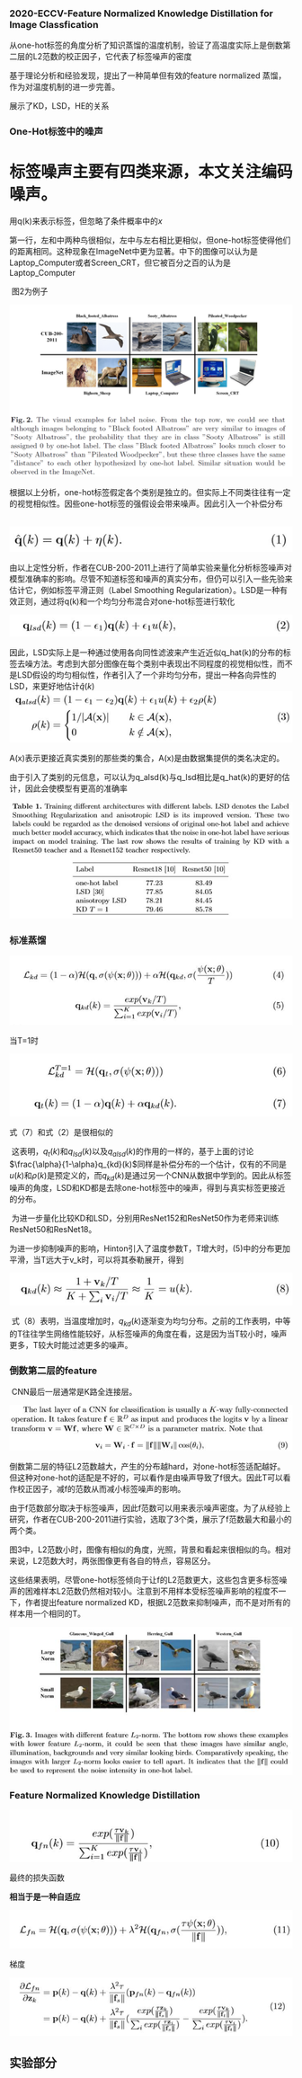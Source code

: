 ### 2020-ECCV-Feature Normalized Knowledge Distillation for Image Classfication

 

从one-hot标签的角度分析了知识蒸馏的温度机制，验证了高温度实际上是倒数第二层的L2范数的校正因子，它代表了标签噪声的密度

基于理论分析和经验发现，提出了一种简单但有效的feature normalized 蒸馏，作为对温度机制的进一步完善。

展示了KD，LSD，HE的关系

 

### One-Hot标签中的噪声

# 标签噪声主要有四类来源，本文关注编码噪声。

用q(k)来表示标签，但忽略了条件概率中的$x$

 

第一行，左和中两种鸟很相似，左中与左右相比更相似，但one-hot标签使得他们的距离相同。这种现象在ImageNet中更为显著。中下的图像可以认为是Laptop_Computer或者Screen_CRT，但它被百分之百的认为是Laptop_Computer

​    图2为例子

![image-20200902160640626](imgs/image-20200902160640626.png)

 

根据以上分析，one-hot标签假定各个类别是独立的。但实际上不同类往往有一定的视觉相似性。因些one-hot标签的强假设会带来噪声。因此引入一个补偿分布

 

​    ![img](imgs/clip_image004.jpg)

 

由以上定性分析，作者在CUB-200-2011上进行了简单实验来量化分析标签噪声对模型准确率的影响。尽管不知道标签和噪声的真实分布，但仍可以引入一些先验来估计它，例如标签平滑正则（Label Smoothing Regularization）。LSD是一种有效正则，通过将q(k)和一个均匀分布混合对one-hot标签进行软化

![img](imgs/clip_image006-1598886931419.jpg)

因此，LSD实际上是一种通过使用各向同性滤波来产生近近似q_hat(k)的分布的标签去噪方法。考虑到大部分图像在每个类别中表现出不同程度的视觉相似性，而不是LSD假设的均匀相似性，作者引入了一个非均匀分布，提出一种各向异性的LSD，来更好地估计$\hat{q}(k)$![img](imgs/clip_image008-1598886931420.jpg)

A(x)表示更接近真实类别的那些类的集合，A(x)是由数据集提供的类名决定的。

 

由于引入了类别的元信息，可以认为q_alsd(k)与q_lsd相比是q_hat(k)的更好的估计，因此会使模型有更高的准确率

 

![img](imgs/clip_image010-1598886931420.jpg)

 

 

### 标准蒸馏

![img](imgs/clip_image012-1598886931420.jpg)

 

当T=1时

![img](imgs/clip_image014-1598886931420.jpg)

 

式（7）和式（2）是很相似的

​    这表明，$q_t(k)$和$q_{lsd}(k)$以及$q_{alsd}(k)$的作用的一样的，基于上面的讨论$\frac{\alpha}{1-\alpha}q_{kd}(k)$同样是补偿分布的一个估计，仅有的不同是$u(k)$和$\rho(k)$是预定义的，而$q_{kd}(k)$是通过另一个CNN从数据中学到的。因此从标签噪声的角度，LSD和KD都是去除one-hot标签中的噪声，得到与真实标签更接近的分布。

​    为进一步量化比较KD和LSD，分别用ResNet152和ResNet50作为老师来训练 ResNet50和ResNet18。

​    为进一步抑制噪声的影响，Hinton引入了温度参数T，T增大时，(5)中的分布更加平滑，当T远大于v_k时，可以将其泰勒展开，得到

![img](imgs/clip_image016-1598886931420.jpg)

​    式（8）表明，当温度增加时，$q_{kd}(k)$逐渐变为均匀分布。之前的工作表明，中等的T往往学生网络性能较好，从标签噪声的角度在看，这是因为当T较小时，噪声更多，T较大时能过滤更多的噪声。

 

### 倒数第二层的feature

​    CNN最后一层通常是K路全连接层。

![img](imgs/clip_image018.jpg)

 

倒数第二层的特征L2范数越大，产生的分布越hard，对one-hot标签适配越好。但这种对one-hot的适配是不好的，可以看作是由噪声导致了f很大。因此T可以看作校正因子，减f的范数从而减小标签噪声的影响。

 由于f范数部分取决于标签噪声，因此f范数可以用来表示噪声密度。为了从经验上研究，作者在CUB-200-2011进行实验，选取了3个类，展示了f范数最大和最小的两个类。

图3中，L2范数小时，图像有相似的角度，光照，背景和看起来很相似的鸟。相对来说，L2范数大时，两张图像更有各自的特点，容易区分。

这些结果表明，尽管one-hot标签倾向于让f的L2范数更大，这些包含更多标签噪声的困难样本L2范数仍然相对较小。注意到不用样本受标签噪声影响的程度不一下，作者提出feature normalized KD，根据L2范数来抑制噪声，而不是对所有的样本用一个相同的T。

![img](imgs/clip_image020.jpg)

 

### Feature Normalized Knowledge Distillation

  ![img](imgs/clip_image022.jpg)

最终的损失函数

**相当于是一种自适应**

  ![img](imgs/clip_image024.jpg)

梯度

![img](imgs/clip_image026.jpg)

 ## 实验部分



 